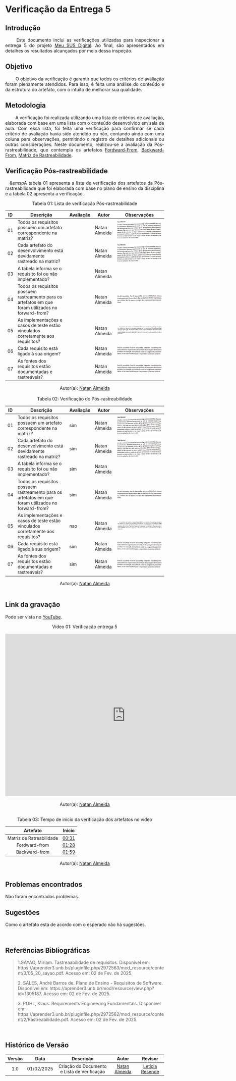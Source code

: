 # Verificação da Entrega 5

## Introdução

<p align="justify">&emsp;&emsp;
Este documento inclui as verificações utilizadas para inspecionar a entrega 5 do projeto <a href="https://requisitos-de-software.github.io/2024.2-MeuSUSDigital/">Meu SUS Digital</a>. Ao final, são apresentados em detalhes os resultados alcançados por meio dessa inspeção.</p>

## Objetivo

<p align="justify">&emsp;&emsp; O objetivo da verificação é garantir que todos os critérios de avaliação foram plenamente atendidos. Para isso, é feita uma análise do conteúdo e da estrutura do artefato, com o intuito de melhorar sua qualidade.
</p>

## Metodologia

<p align="justify">&emsp;&emsp; A verificação foi realizada utilizando uma lista de critérios de avaliação, elaborada com base em uma lista com o conteúdo desenvolvido em sala de aula. Com essa lista, foi feita uma verificação para confirmar se cada critério de avaliação havia sido atendido ou não, contando ainda com uma coluna para observações, permitindo o registro de detalhes adicionais ou outras considerações. Neste documento, realizou-se a avaliação da Pós-rastreabilidade, que contempla os artefatos <a href="https://requisitos-de-software.github.io/2024.2-MeuSUSDigital/pos-rastreabilidade/forward-from/">Fordward-From</a>, <a href="https://requisitos-de-software.github.io/2024.2-MeuSUSDigital/pos-rastreabilidade/backward-from/">Backward-From</a>, <a href="https://requisitos-de-software.github.io/2024.2-MeuSUSDigital/pos-rastreabilidade/matriz-de-rastreabilidade/">Matriz de Rastreabilidade</a>.</P>

## Verificação Pós-rastreabilidade

<p align="justify">&emsp;&emspA tabela 01 apresenta a lista de verificação dos artefatos da Pós-rastreabilidade que foi elaborada com base no plano de ensino da disciplina e a tabela 02 apresenta a verificação.</p>

<center>
Tabela 01: Lista de verificação Pós-rastreabilidade

| **ID** | **Descrição**                                                                                  | **Avaliação** | **Autor**       | **Observações** |
|--------|------------------------------------------------------------------------------------------------|--------------|----------------|-----------------|
| 01     | Todos os requisitos possuem um artefato correspondente na matriz?                               |              | Natan Almeida  | ![matriz](../assets/matriz.png) |
| 02     | Cada artefato do desenvolvimento está devidamente rastreado na matriz?                         |              | Natan Almeida  | ![matriz](../assets/matriz.png) |
| 03     | A tabela informa se o requisito foi ou não implementado?                                        |              | Natan Almeida  |                 |
| 04     | Todos os requisitos possuem rastreamento para os artefatos em que foram utilizados no forward-from? |              | Natan Almeida  | ![pre](../assets/pre.png)       |
| 05     | As implementações e casos de teste estão vinculados corretamente aos requisitos?               |              | Natan Almeida  | ![1](../assets/1.png)           |
| 06     | Cada requisito está ligado à sua origem?                                                       |              | Natan Almeida  | ![pos](../assets/pos.png)       |
| 07     | As fontes dos requisitos estão documentadas e rastreáveis?                                     |              | Natan Almeida  | ![pos](../assets/pos.png)       |

</center>

<center></p>Autor(a): <a href="https://github.com/natanalmeida03" target = "_blank">Natan Almeida</a></center>

<br>

<center>
Tabela 02: Verificação do Pós-rastreabilidade

| **ID** | **Descrição**                                                                                  | **Avaliação** | **Autor**       | **Observações** |
|--------|------------------------------------------------------------------------------------------------|--------------|----------------|-----------------|
| 01     | Todos os requisitos possuem um artefato correspondente na matriz?                               | sim          | Natan Almeida  | ![matriz](../assets/matriz.png) |
| 02     | Cada artefato do desenvolvimento está devidamente rastreado na matriz?                         | sim          | Natan Almeida  | ![matriz](../assets/matriz.png) |
| 03     | A tabela informa se o requisito foi ou não implementado?                                        | sim          | Natan Almeida  |                 |
| 04     | Todos os requisitos possuem rastreamento para os artefatos em que foram utilizados no forward-from? | sim          | Natan Almeida  | ![pre](../assets/pre.png)       |
| 05     | As implementações e casos de teste estão vinculados corretamente aos requisitos?               | nao          | Natan Almeida  | ![1](../assets/1.png)           |
| 06     | Cada requisito está ligado à sua origem?                                                       | sim          | Natan Almeida  | ![pos](../assets/pos.png)       |
| 07     | As fontes dos requisitos estão documentadas e rastreáveis?                                     | sim          | Natan Almeida  | ![pos](../assets/pos.png)       |

</center>

<center></p>Autor(a): <a href="https://github.com/natanalmeida03" target = "_blank">Natan Almeida</a></center>

<br>

## Link da gravação

Pode ser vista no [YouTube]().</p>

<center>
    <p>Vídeo 01: Verificação entrega 5 </p>
    <iframe width="760" height="515" src="https://www.youtube.com/embed/IDM1mmqgmDU?si=9I3-CzjfnDtyzATT" title="YouTube video player" frameborder="0" allow="accelerometer; autoplay; clipboard-write; encrypted-media; gyroscope; picture-in-picture; web-share" referrerpolicy="strict-origin-when-cross-origin" allowfullscreen></iframe>
</p>Autor(a): <a href="https://github.com/natanalmeida03" target = "_blank">Natan Almeida</a>
</center>

<br>
<center>

Tabela 03: Tempo de início da verificação dos artefatos no vídeo

| **Artefato** | **Inicio**   | 
|:----------:|:----------:|
| Matriz de Ratreabilidade| <a href="https://www.youtube.com/watch?v=QDA4IyA2zbs&t=31s" target="_blank">00:31</a>  | 
| Fordward-from| <a href="https://www.youtube.com/watch?v=QDA4IyA2zbs&t=128s" target="_blank">01:28</a> |
| Backward-from| <a href="https://www.youtube.com/watch?v=QDA4IyA2zbs&t=159s" target="_blank">01:59</a> |

</center>

<center></p>Autor(a): <a href="https://github.com/natanalmeida03" target = "_blank">Natan Almeida</a></center>

<br>

## Problemas encontrados

Não foram encontrados problemas.

## Sugestões

Como o artefato está de acordo com o esperado não há sugestões.

<br>

## Referências Bibliográficas

> <p id="1"> 1.SAYAO, Miriam. Tastreaabilidade de requisitos. Disponível em: https://aprender3.unb.br/pluginfile.php/2972563/mod_resource/content/3/05_20_sayao.pdf. Acesso em: 02 de Fev. de 2025.</p>
> <p id="2">2. SALES, André Barros de. Plano de Ensino - Requisitos de Software. Disponível em: https://aprender3.unb.br/mod/resource/view.php?id=1305187. Acesso em: 02 de Fev. de 2025.</p>
> <p id="3">3. POHL, Klaus. Requirements Engineering Fundamentals. Disponível em: https://aprender3.unb.br/pluginfile.php/2972562/mod_resource/content/2/Rastreabilidade.pdf. Acesso em: 02 de Fev. de 2025.

<br>

## Histórico de Versão

| **Versão** | **Data**   | **Descrição**                                    | **Autor**                                             | **Revisor**                                          |
|:----------:|:----------:|:------------------------------------------------:|:-----------------------------------------------------:|:----------------------------------------------------:|
| 1.0        | 01/02/2025 | Criação do Documento e Lista de Verificação      | [Natan Almeida](https://github.com/natanalmeida03)    | [Letícia Resende](https://github.com/leomitx10)      |